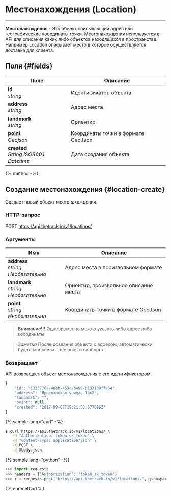 # Местонахождения \(Location\)
---
**Местонахождения** - Это объект описывающий адрес или географические координаты точки. Местонахождения используется в API для описания каких либо объектов находящихся в пространстве. Например Location описывает место в которое осуществляется доставка для клиента.

## Поля {#fields}
| Поле          | Описание      |
| ------------- | ------------- |
|**id** <br/> *string*|Идентификатор объекта|
|**address** <br/> *string*|Адрес места|
|**landmark** <br/> *string*|Ориентир|
|**point** <br/> *Geоjson*|Координаты точки в формате GeoJson|
|**created** <br/> *String ISO8601 Datetime*|Дата создания объекта|

{% method -%}
## Создание местонахождения {#location-create}
Создает новый объект местонахождения.

### HTTP-запрос
POST https://api.thetrack.io/v1/locations/

### Аргументы
| Имя           | Описание      |
| ------------- | ------------- |
|**address** <br/> *string* _Необязательно_|Адрес места в произвольном формате|
|**landmark** <br/> *string* _Необязательно_|Ориентир, произвольное описание места|
|**point** <br/> *string* _Необязательно_|Координаты точки в формате GeoJson|

> **Внимание!!!**
> Одновременно можно указать либо адрес либо координаты

> _Заметка_
> После создания объекта с адресом, автоматически будет заполнена поле point и наоборот. 

### Возвращает
API возвращает объект местонахождения с его идентификатором.
```javascript
{
    "id": "1323776e-48eb-453c-b499-b133139ff954",
    "address": "Ярославская улица, 14к2",
    "landmark": "",
    "point": null,
    "created": "2017-08-07T15:21:53.677696Z"
}
```
{% sample lang="curl" -%}
```bash
$ curl https://api.thetrack.io/v1/locations/ \
   -H "Authorization: token sk_token" \
   -H "Content-Type: application/json" \
   -X POST \
   -d @body.json
```

{% sample lang="python" -%}
```python
>>> import requests
>>> headers = {'Authorization': 'token sk_token'}
>>> r = requests.post("https://api.thetrack.io/v1/locations/", json=params, headers=headers)
```
{% endmethod %}